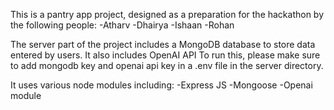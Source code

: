 This is a pantry app project, designed as a preparation for the hackathon by the following people:
-Atharv
-Dhairya
-Ishaan
-Rohan

The server part of the project includes a MongoDB database to store data entered by users. 
It also includes OpenAI API
To run this, please make sure to add mongodb key and openai api key in a .env file in the server directory.

It uses various node modules including:
-Express JS
-Mongoose
-Openai module
